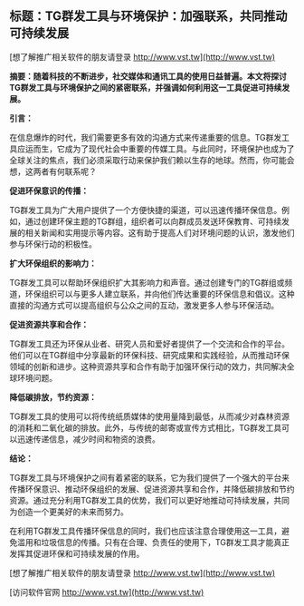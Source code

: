 ## **标题：TG群发工具与环境保护：加强联系，共同推动可持续发展**

[想了解推广相关软件的朋友请登录 http://www.vst.tw](http://www.vst.tw)

**摘要：随着科技的不断进步，社交媒体和通讯工具的使用日益普遍。本文将探讨TG群发工具与环境保护之间的紧密联系，并强调如何利用这一工具促进可持续发展。**

**引言：**

在信息爆炸的时代，我们需要更多有效的沟通方式来传递重要的信息。TG群发工具应运而生，它成为了现代社会中重要的传媒工具。与此同时，环境保护也成为了全球关注的焦点，我们必须采取行动来保护我们赖以生存的地球。然而，你可能会想，这两者有何联系呢？

**促进环保意识的传播：**

TG群发工具为广大用户提供了一个方便快捷的渠道，可以迅速传播环保信息。例如，通过创建环保主题的TG群组，组织者可以向群成员发送环保教育、可持续发展的相关新闻和实用提示等内容。这有助于提高人们对环境问题的认识，激发他们参与环保行动的积极性。

**扩大环保组织的影响力：**

TG群发工具可以帮助环保组织扩大其影响力和声音。通过创建专门的TG群组或频道，环保组织可以与更多人建立联系，并向他们传达重要的环保信息和倡议。这种直接的沟通方式可以提高组织与公众之间的互动，激发更多人参与环保活动。

**促进资源共享和合作：**

TG群发工具还为环保从业者、研究人员和爱好者提供了一个交流和合作的平台。他们可以在TG群组中分享最新的环保科技、研究成果和实践经验，从而推动环保领域的创新和进步。这种资源共享和合作有助于加强环保行动的效力，共同解决全球环境问题。

**降低碳排放，节约资源：**

TG群发工具的使用可以将传统纸质媒体的使用量降到最低，从而减少对森林资源的消耗和二氧化碳的排放。此外，与传统的邮寄或宣传方式相比，TG群发工具可以迅速传递信息，减少时间和物资的浪费。

**结论：**

TG群发工具与环境保护之间有着紧密的联系，它为我们提供了一个强大的平台来传播环保意识、推动环保组织的发展、促进资源共享和合作，并降低碳排放和节约资源。通过充分利用TG群发工具的优势，我们可以更好地推动可持续发展，共同为创造一个更美好的未来而努力。

在利用TG群发工具传播环保信息的同时，我们也应该注意合理使用这一工具，避免滥用和垃圾信息的传播。只有在合理、负责任的使用下，TG群发工具才能真正发挥其促进环保和可持续发展的作用。

[想了解推广相关软件的朋友请登录 http://www.vst.tw](http://www.vst.tw)


[访问软件官网 http://www.vst.tw](http://www.vst.tw)

